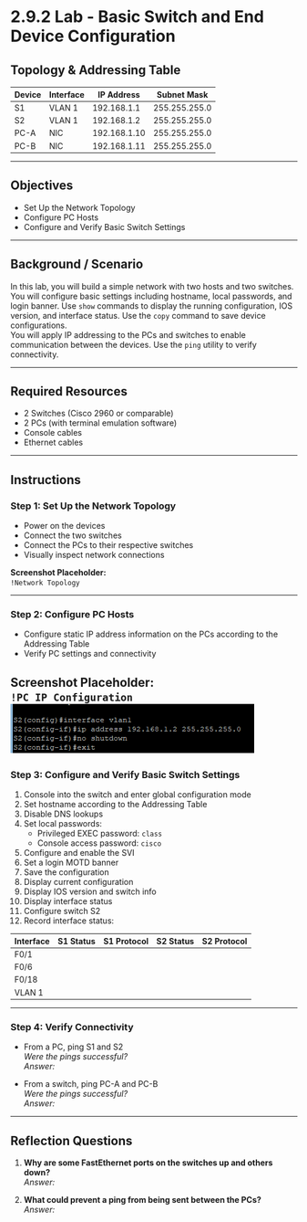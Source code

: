 # 2.9.2 Lab - Basic Switch and End Device Configuration

## Topology & Addressing Table

| Device | Interface | IP Address     | Subnet Mask     |
|--------|-----------|----------------|------------------|
| S1     | VLAN 1    | 192.168.1.1    | 255.255.255.0    |
| S2     | VLAN 1    | 192.168.1.2    | 255.255.255.0    |
| PC-A   | NIC       | 192.168.1.10   | 255.255.255.0    |
| PC-B   | NIC       | 192.168.1.11   | 255.255.255.0    |

---

## Objectives

- Set Up the Network Topology  
- Configure PC Hosts  
- Configure and Verify Basic Switch Settings

---

## Background / Scenario

In this lab, you will build a simple network with two hosts and two switches. You will configure basic settings including hostname, local passwords, and login banner. Use `show` commands to display the running configuration, IOS version, and interface status. Use the `copy` command to save device configurations.  
You will apply IP addressing to the PCs and switches to enable communication between the devices. Use the `ping` utility to verify connectivity.

---

## Required Resources

- 2 Switches (Cisco 2960 or comparable)  
- 2 PCs (with terminal emulation software)  
- Console cables  
- Ethernet cables

---

## Instructions

### Step 1: Set Up the Network Topology

- Power on the devices  
- Connect the two switches  
- Connect the PCs to their respective switches  
- Visually inspect network connections  

**Screenshot Placeholder:**  
`!Network Topology`

---

### Step 2: Configure PC Hosts

- Configure static IP address information on the PCs according to the Addressing Table  
- Verify PC settings and connectivity  

**Screenshot Placeholder:**  
`!PC IP Configuration`
![alt text](image.png)
---

### Step 3: Configure and Verify Basic Switch Settings

1. Console into the switch and enter global configuration mode  
2. Set hostname according to the Addressing Table  
3. Disable DNS lookups  
4. Set local passwords:  
   - Privileged EXEC password: `class`  
   - Console access password: `cisco`  
5. Configure and enable the SVI  
6. Set a login MOTD banner  
7. Save the configuration  
8. Display current configuration  
9. Display IOS version and switch info  
10. Display interface status  
11. Configure switch S2  
12. Record interface status:

| Interface | S1 Status | S1 Protocol | S2 Status | S2 Protocol |
|-----------|-----------|-------------|-----------|-------------|
| F0/1      |           |             |           |             |
| F0/6      |           |             |           |             |
| F0/18     |           |             |           |             |
| VLAN 1    |           |             |           |             |

---

### Step 4: Verify Connectivity

- From a PC, ping S1 and S2  
  _Were the pings successful?_  
  _Answer:_  

- From a switch, ping PC-A and PC-B  
  _Were the pings successful?_  
  _Answer:_  

---

## Reflection Questions

1. **Why are some FastEthernet ports on the switches up and others down?**  
   _Answer:_  

2. **What could prevent a ping from being sent between the PCs?**  
   _Answer:_  
